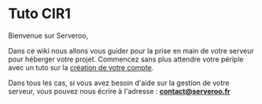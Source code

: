 # Tuto CIR1

Bienvenue sur Serveroo, 

Dans ce wiki nous allons vous guider pour la prise en main de votre serveur pour héberger votre projet.
Commencez sans plus attendre votre périple avec un tuto sur la [création de votre compte](Creation-de-compte.md).

Dans tous les cas, si vous avez besoin d'aide sur la gestion de votre serveur, vous pouvez nous écrire à l'adresse : **contact@serveroo.fr**

